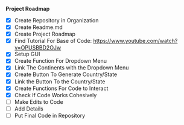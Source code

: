 **Project Roadmap**
- [x] Create Repository in Organization
- [x] Create Readme.md
- [x] Create Project Roadmap
- [x] Find Tutorial For Base of Code: https://www.youtube.com/watch?v=OPUSBBD2OJw
- [x] Setup GUI
- [x] Create Function For Dropdown Menu
- [x] Link The Continents with the Dropdown Menu
- [x] Create Button To Generate Country/State
- [x] Link the Button To the Country/State
- [x] Create Functions For Code to Interact
- [x] Check If Code Works Cohesively
- [ ] Make Edits to Code
- [ ] Add Details
- [ ] Put Final Code in Repository
